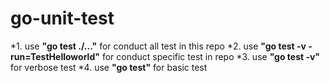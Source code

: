 # go-unit-test
 *1. use **"go test ./..."** for conduct all test in this repo
 *2. use **"go test -v -run=TestHelloworld"** for conduct specific test in repo
 *3. use **"go test -v"** for verbose test
 *4. use **"go test"** for basic test